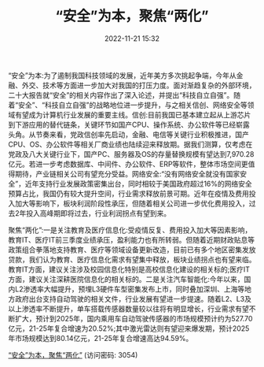 ﻿---
title: “安全”为本，聚焦“两化”
date: 2022-11-21 15:32
tags:
- 计算机行业
updated: 1970-01-01 08:00:00
---

“安全”为本:为了遏制我国科技领域的发展，近年美方多次挑起争端，今年从金融、外交、技术等方面进一步加大对我国的打压力度。面对渐趋复杂的外部环境，二十大报告就“安全”的相关内容作出了深入论述，并提出“科技自立自强”。随着“安全”、“科技自立自强”的战略地位进一步提升，与之相关信创、网络安全等领域有望成为计算机行业发展的重要主线。信创:目前我国已基本建立起从上游芯片到下游应用的替代链条，关键环节如国产CPU、操作系统、办公软件等已经崭露头角。从节奏来看，党政信创率先启动，金融、电信等关键行业积极推进，国产CPU、OS、办公软件等相关厂商业绩也陆续迎来释放期。据我们测算，仅考虑在党政及八大关键行业下，国产PC、服务器及OS的存量替换规模有望达到7,970.28亿元。若进一步考虑数据库、中间件、办公软件、ERP等软件，整体市场空间更值得期待，产业链相关公司有望充分受益。网络安全:“没有网络安全就没有国家安全”，近年支持行业发展政策密集出台，同时相较于美国政府超过16%的网络安全预算占比，我国仍有较大提升空间，行业需求释放前景可期。近年在疫情及费用投入加大等影响下，板块利润阶段性承压，但随着相关公司进一步优化费用投入，过去2年投入高峰期即将过去，行业利润拐点有望到来。
<!-- more -->
聚焦“两化”:一是关注教育及医疗信息化:受疫情反复、费用投入加大等因素影响，教育IT、医疗IT前三季度业绩承压，盈利能力也有所转弱。但随着近期财政贴息等政策组合拳落地支持教育、医疗等领域设备更新改造，目前已有多个地区密集发放贷款，我们认为教育、医疗信息化需求有望集中释放，板块业绩拐点也有望来临。教育IT方面，建议关注涉及校园信息化特别是高校信息化建设的相关标的;医疗IT方面，建议关注深耕医院信息化的相关标的。二是关注汽车智能化:今年以来，国内L2渗透率大幅提升，预埋L3硬件车型密集发布上市，同时叠加深圳、上海等地方政府出台支持自动驾驶的相关文件，行业发展有望进一步提速。随着L2、L3及以上渗透率不断提升，单车搭载传感器数量较以往将有明显增长，行业需求有望不断扩大，预计到2025年，国内乘用车自动驾驶传感器的市场规模预计约为527.70亿元，21-25年复合增速为20.52%;其中激光雷达则有望迎来爆发期，预计2025年市场规模达到80.14亿元，21-25年复合增速高达94.59%。

[“安全”为本，聚焦“两化”](https://url12.ctfile.com/f/3948612-729644835-ef7b01?p=3054)
(访问密码: 3054)
